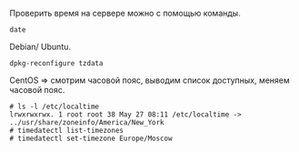 Проверить время на сервере можно с помощью команды.
```
date
```
Debian/ Ubuntu.
```
dpkg-reconfigure tzdata
```
CentOS => смотрим часовой пояс, выводим список доступных, меняем часовой пояс.
```
# ls -l /etc/localtime
lrwxrwxrwx. 1 root root 38 May 27 08:11 /etc/localtime -> ../usr/share/zoneinfo/America/New_York
# timedatectl list-timezones
# timedatectl set-timezone Europe/Moscow
```
